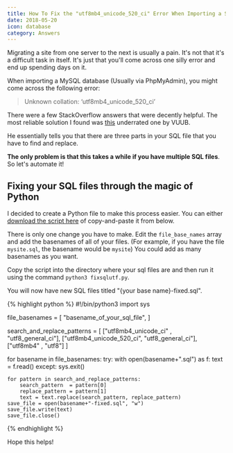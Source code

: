 ```yaml
---
title: How To Fix the "utf8mb4_unicode_520_ci" Error When Importing a SQL File
date: 2018-05-20
icon: database
category: Answers
---
```


Migrating a site from one server to the next is usually a pain. It's not that it's a difficult task in itself. It's just that you'll come across one silly error and end up spending days on it.

When importing a MySQL database (Usually via PhpMyAdmin), you might come across the following error:

> Unknown collation: ‘utf8mb4_unicode_520_ci’

There were a few StackOverflow answers that were decently helpful. The most reliable solution I found was [this](https://stackoverflow.com/a/49100015) underrated one by VUUB.

He essentially tells you that there are three parts in your SQL file that you have to find and replace.

**The only problem is that this takes a while if you have multiple SQL files**. So let's automate it!

## Fixing your SQL files through the magic of Python

I decided to create a Python file to make this process easier. You can either [download the script here](/s/fixsqlutf.py) of copy-and-paste it from below.

There is only one change you have to make. Edit the `file_base_names` array and add the basenames of all of your files. (For example, if you have the file `mysite.sql`, the basename would be `mysite`) You could add as many basenames as you want.

Copy the script into the directory where your sql files are and then run it using the command `python3 fixsqlutf.py`.

You will now have new SQL files titled "{your base name}-fixed.sql".

{% highlight python %}
#!/bin/python3
import sys

file_basenames = [
	"basename_of_your_sql_file",
]

search_and_replace_patterns = [
	["utf8mb4_unicode_ci"    , "utf8_general_ci"],
	["utf8mb4_unicode_520_ci", "utf8_general_ci"],
	["utf8mb4"               , "utf8"]
]

for basename in file_basenames:
	try:
		with open(basename+".sql") as f:
			text = f.read()
	except:
		sys.exit()

	for pattern in search_and_replace_patterns:
		search_pattern  = pattern[0]
		replace_pattern = pattern[1]
		text = text.replace(search_pattern, replace_pattern)
	save_file = open(basename+"-fixed.sql", "w")
	save_file.write(text)
	save_file.close()
{% endhighlight %}

Hope this helps!
